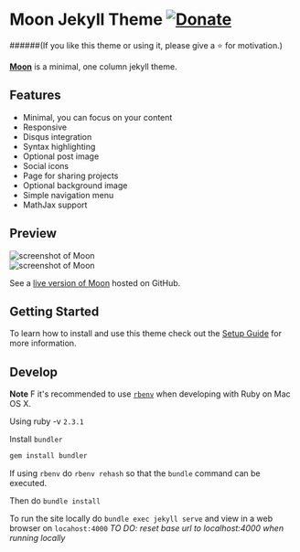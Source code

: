 # Moon Jekyll Theme [![Donate](https://img.shields.io/badge/paypal-donate-blue.svg)](https://www.paypal.me/taylantatli/0usd)

######(If you like this theme or using it, please give a :star: for motivation.)

**[Moon](http://taylantatli.github.io/Moon)** is a minimal, one column jekyll theme.

## Features
* Minimal, you can focus on your content
* Responsive
* Disqus integration
* Syntax highlighting
* Optional post image
* Social icons
* Page for sharing projects
* Optional background image
* Simple navigation menu
* MathJax support

## Preview

![screenshot of Moon](https://cloud.githubusercontent.com/assets/754514/14509720/61c61058-01d6-11e6-93ab-0918515ecd56.png)    
![screenshot of Moon](https://cloud.githubusercontent.com/assets/754514/14509716/61ac6c8e-01d6-11e6-879f-8308883de790.png)

See a [live version of Moon](http://taylantatli.github.io/Moon) hosted on GitHub.

## Getting Started

To learn how to install and use this theme check out the [Setup Guide](http://taylantatli.me/Moon/moon-theme/) for more information.

## Develop
**Note** F it's recommended to use [`rbenv`](https://github.com/rbenv/rbenv/) when developing with Ruby on Mac OS X.

Using ruby -v `2.3.1`

Install `bundler`

```ruby
gem install bundler
```

If using `rbenv` do `rbenv rehash` so that the `bundle` command can be executed.

Then do `bundle install`

To run the site locally do `bundle exec jekyll serve` and view in a web browser on `locahost:4000`
*TO DO: reset base url to localhost:4000 when running locally*

